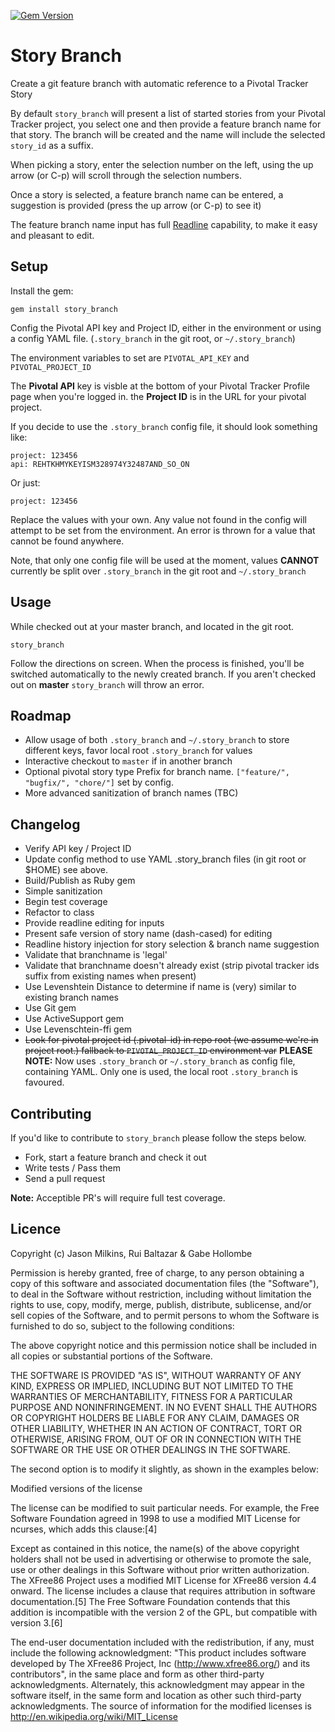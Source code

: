 [![Gem Version](https://badge.fury.io/rb/story_branch.png)](http://badge.fury.io/rb/story_branch)

# Story Branch

Create a git feature branch with automatic reference to a Pivotal Tracker Story

By default `story_branch` will present a list of started stories from
your Pivotal Tracker project, you select one and then provide
a feature branch name for that story. The branch will be created and
the name will include the selected `story_id` as a suffix.

When picking a story, enter the selection number on the left, using the up
arrow (or C-p) will scroll through the selection numbers.

Once a story is selected, a feature branch name can be entered, a
suggestion is provided (press the up arrow (or C-p) to see it)

The feature branch name input has full
[Readline](http://tiswww.case.edu/php/chet/readline/rluserman.html#SEC5)
capability, to make it easy and pleasant to edit.

## Setup

Install the gem:

    gem install story_branch

Config the Pivotal API key and Project ID, either in the environment
or using a config YAML file. (`.story_branch` in the git root, or
`~/.story_branch`)

The environment variables to set are `PIVOTAL_API_KEY` and `PIVOTAL_PROJECT_ID`

The **Pivotal API** key is visble at the bottom of your Pivotal Tracker
Profile page when you're logged in. the **Project ID** is in the URL for
your pivotal project.

If you decide to use the `.story_branch` config file, it should look
something like:

    project: 123456
    api: REHTKHMYKEYISM328974Y32487AND_SO_ON

Or just:

    project: 123456

Replace the values with your own. Any value not found in the config
will attempt to be set from the environment. An error is thrown for a
value that cannot be found anywhere.

Note, that only one config file will be used at the moment, values
**CANNOT** currently be split over `.story_branch` in the git root and
`~/.story_branch`

## Usage

While checked out at your master branch, and located in the git root.

    story_branch

Follow the directions on screen. When the process is finished, you'll
be switched automatically to the newly created branch. If you aren't
checked out on **master** `story_branch` will throw an error.

## Roadmap

* Allow usage of both `.story_branch` and `~/.story_branch` to store
  different keys, favor local root `.story_branch` for values
* Interactive checkout to `master` if in another branch
* Optional pivotal story type Prefix for branch
  name. `["feature/", "bugfix/", "chore/"]` set by config.
* More advanced sanitization of branch names (TBC)

## Changelog

* Verify API key / Project ID
* Update config method to use YAML .story_branch files (in git root or $HOME) see above.
* Build/Publish as Ruby gem
* Simple sanitization
* Begin test coverage
* Refactor to class
* Provide readline editing for inputs
* Present safe version of story name (dash-cased) for editing
* Readline history injection for story selection & branch name suggestion
* Validate that branchname is 'legal'
* Validate that branchname doesn't already exist (strip pivotal
  tracker ids suffix from existing names when present)
* Use Levenshtein Distance to determine if name is (very) similar to
  existing branch names
* Use Git gem
* Use ActiveSupport gem
* Use Levenschtein-ffi gem
* ~~Look for pivotal project id (.pivotal-id) in repo root (we assume
  we're in project root.) fallback to `PIVOTAL_PROJECT_ID` environment
  var~~ **PLEASE NOTE:** Now uses `.story_branch` or `~/.story_branch`
  as config file, containing YAML. Only one is used, the local root
  `.story_branch` is favoured.

## Contributing

If you'd like to contribute to `story_branch` please follow the steps below.

* Fork, start a feature branch and check it out
* Write tests / Pass them
* Send a pull request

**Note:** Acceptible PR's will require full test coverage.

## Licence

Copyright (c) Jason Milkins, Rui Baltazar & Gabe Hollombe

Permission is hereby granted, free of charge, to any person obtaining a copy of this software and associated documentation files (the "Software"), to deal in the Software without restriction, including without limitation the rights to use, copy, modify, merge, publish, distribute, sublicense, and/or sell copies of the Software, and to permit persons to whom the Software is furnished to do so, subject to the following conditions:

The above copyright notice and this permission notice shall be included in all copies or substantial portions of the Software.

THE SOFTWARE IS PROVIDED "AS IS", WITHOUT WARRANTY OF ANY KIND, EXPRESS OR IMPLIED, INCLUDING BUT NOT LIMITED TO THE WARRANTIES OF MERCHANTABILITY, FITNESS FOR A PARTICULAR PURPOSE AND NONINFRINGEMENT. IN NO EVENT SHALL THE AUTHORS OR COPYRIGHT HOLDERS BE LIABLE FOR ANY CLAIM, DAMAGES OR OTHER LIABILITY, WHETHER IN AN ACTION OF CONTRACT, TORT OR OTHERWISE, ARISING FROM, OUT OF OR IN CONNECTION WITH THE SOFTWARE OR THE USE OR OTHER DEALINGS IN THE SOFTWARE.

The second option is to modify it slightly, as shown in the examples below:

Modified versions of the license

The license can be modified to suit particular needs. For example, the Free Software Foundation agreed in 1998 to use a modified MIT License for ncurses, which adds this clause:[4]

Except as contained in this notice, the name(s) of the above copyright holders shall not be used in advertising or otherwise to promote the sale, use or other dealings in this Software without prior written authorization.
The XFree86 Project uses a modified MIT License for XFree86 version 4.4 onward. The license includes a clause that requires attribution in software documentation.[5] The Free Software Foundation contends that this addition is incompatible with the version 2 of the GPL, but compatible with version 3.[6]

The end-user documentation included with the redistribution, if any, must include the following acknowledgment: "This product includes software developed by The XFree86 Project, Inc (http://www.xfree86.org/) and its contributors", in the same place and form as other third-party acknowledgments. Alternately, this acknowledgment may appear in the software itself, in the same form and location as other such third-party acknowledgments.
The source of information for the modified licenses is http://en.wikipedia.org/wiki/MIT_License
